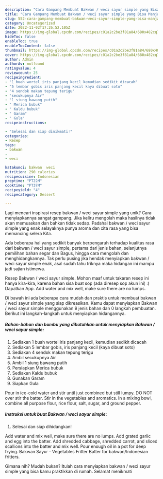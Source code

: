 ```yaml
---
description: "Cara Gampang Membuat Bakwan / weci sayur simple yang Bisa Manjain Lidah"
title: "Cara Gampang Membuat Bakwan / weci sayur simple yang Bisa Manjain Lidah"
slug: 552-cara-gampang-membuat-bakwan-weci-sayur-simple-yang-bisa-manjain-lidah
category: Uncategorized
date: 2022-11-02T17:26:52.105Z
image: https://img-global.cpcdn.com/recipes/c01a2c2be3f81a84/680x482cq70/bakwan-weci-sayur-simple-foto-resep-utama.jpg
hideToc: false
enableToc: true
enableTocContent: false
thumbnail: https://img-global.cpcdn.com/recipes/c01a2c2be3f81a84/680x482cq70/bakwan-weci-sayur-simple-foto-resep-utama.jpg
cover: https://img-global.cpcdn.com/recipes/c01a2c2be3f81a84/680x482cq70/bakwan-weci-sayur-simple-foto-resep-utama.jpg
author: Admin
authorAv: notfound
ratingvalue: 4
reviewcount: 25
recipeingredient:
- "1 buah wortel iris panjang kecil kemudian sedikit dicacah"
- "5 lembar gobis iris panjang kecil kaya dibuat soto"
- "4 sendok makan tepung terigu"
- "secukupnya Air"
- "1 siung bawang putih"
- " Merica bubuk"
- " Kaldu bubuk"
- " Garam"
- " Gula"
recipeinstructions:

- "Selesai dan siap dinikmati!"
categories:
- Resep
tags:
- bakwan
- 
- weci

katakunci: bakwan  weci 
nutrition: 290 calories
recipecuisine: Indonesian
preptime: "PT22M"
cooktime: "PT37M"
recipeyield: "4"
recipecategory: Dessert

---
```





Lagi mencari inspirasi resep bakwan / weci sayur simple yang unik? Cara menyiapkannya sangat gampang. Jika keliru mengolah maka hasilnya tidak akan memuaskan dan bahkan tidak sedap. Padahal bakwan / weci sayur simple yang enak selayaknya punya aroma dan cita rasa yang bisa memancing selera Kita.





Ada beberapa hal yang sedikit banyak berpengaruh terhadap kualitas rasa dari bakwan / weci sayur simple, pertama dari jenis bahan, selanjutnya pemilihan bahan segar dan Bagus, hingga cara mengolah dan menghidangkannya. Tak perlu pusing jika hendak menyiapkan bakwan / weci sayur simple enak,      asal sudah tahu triknya maka hidangan ini mampu jadi sajian istimewa.














Resep Bakwan / weci sayur simple. Mohon maaf untuk takaran resep ini hanya kira-kira, karena bahan sisa buat sop (ada diresep sop akun ini) :) Dapatkan App. Add water and mix well, make sure there are no lumps.






Di bawah ini ada beberapa cara mudah dan praktis untuk membuat bakwan / weci sayur simple yang siap dikreasikan. Kamu dapat menyiapkan Bakwan / weci sayur simple menggunakan 9 jenis bahan dan 0 langkah pembuatan. Berikut ini langkah-langkah untuk menyiapkan hidangannya.

<!--inarticleads1-->

##### Bahan-bahan dan bumbu yang dibutuhkan untuk menyiapkan Bakwan / weci sayur simple:

1. Sediakan 1 buah wortel iris panjang kecil, kemudian sedikit dicacah
1. Sediakan 5 lembar gobis, iris panjang kecil (kaya dibuat soto)
1. Sediakan 4 sendok makan tepung terigu
1. Ambil secukupnya Air
1. Ambil 1 siung bawang putih
1. Persiapkan  Merica bubuk
1. Sediakan  Kaldu bubuk
1. Gunakan  Garam
1. Siapkan  Gula


Pour in ice-cold water and stir until just combined but still lumpy. DO NOT over stir the batter. Stir in the vegetables and aromatics. In a mixing bowl, combine all purpose flour, rice flour, salt, sugar, and ground pepper. 

<!--inarticleads2-->

##### Instruksi untuk buat Bakwan / weci sayur simple:


1. Selesai dan siap dihidangkan!

Add water and mix well, make sure there are no lumps. Add grated garlic and egg into the batter. Add shredded cabbage, shredded carrot, and sliced scallions into the batter and mix well. Pour enough oil in a pot for deep frying. Bakwan Sayur - Vegetables Fritter Batter for bakwan/Indonesian fritters. 

Gimana nih? Mudah bukan? Itulah cara menyiapkan bakwan / weci sayur simple yang bisa kamu praktikkan di rumah. Selamat menikmati

